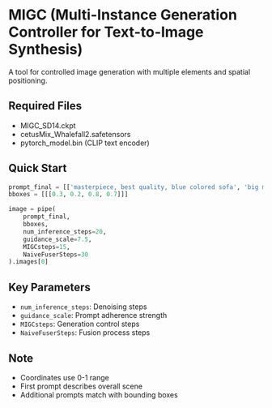 # MIGC (Multi-Instance Generation Controller for Text-to-Image Synthesis)

A tool for controlled image generation with multiple elements and spatial positioning.

## Required Files
- MIGC_SD14.ckpt
- cetusMix_Whalefall2.safetensors
- pytorch_model.bin (CLIP text encoder)

## Quick Start
```python
prompt_final = [['masterpiece, best quality, blue colored sofa', 'big muscle black man']]
bboxes = [[[0.3, 0.2, 0.8, 0.7]]]

image = pipe(
    prompt_final,
    bboxes,
    num_inference_steps=20,
    guidance_scale=7.5,
    MIGCsteps=15,
    NaiveFuserSteps=30
).images[0]
```

## Key Parameters
- `num_inference_steps`: Denoising steps
- `guidance_scale`: Prompt adherence strength
- `MIGCsteps`: Generation control steps
- `NaiveFuserSteps`: Fusion process steps

## Note
- Coordinates use 0-1 range
- First prompt describes overall scene
- Additional prompts match with bounding boxes